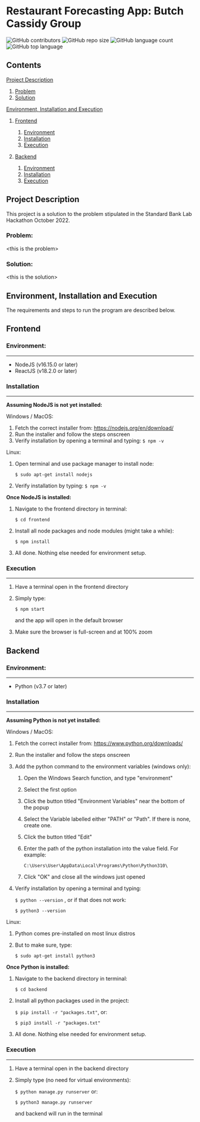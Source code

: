 # Restaurant Forecasting App: Butch Cassidy Group

<img alt="GitHub contributors" src="https://img.shields.io/github/contributors-anon/WillemW-01/butch-cassidy"> <img alt="GitHub repo size" src="https://img.shields.io/github/repo-size/WillemW-01/butch-cassidy"> <img alt="GitHub language count" src="https://img.shields.io/github/languages/count/WillemW-01/butch-cassidy"> <img alt="GitHub top language" src="https://img.shields.io/github/languages/top/WillemW-01/butch-cassidy">

## Contents

[Project Description](#project-description)

1.  [Problem](#problem)
2.  [Solution](#solution)

[Environment, Installation and Execution](#environment-installation-and-execution)

1. [Frontend](#frontend)

   1. [Environment](#environment)
   2. [Installation](#installation)
   3. [Execution](#execution)

2. [Backend](#backend)

   1. [Environment](#environment-1)
   2. [Installation](#installation-1)
   3. [Execution](#execution-1)

## Project Description

This project is a solution to the problem stipulated in the Standard Bank Lab Hackathon October 2022.

### Problem:

\<this is the problem>

### Solution:

\<this is the solution>

## Environment, Installation and Execution

The requirements and steps to run the program are described below.

## Frontend

### Environment:

---

- NodeJS (v16.15.0 or later)
- ReactJS (v18.2.0 or later)

### Installation

---

**Assuming NodeJS is not yet installed:**

Windows / MacOS:

1. Fetch the correct installer from: https://nodejs.org/en/download/
2. Run the installer and follow the steps onscreen
3. Verify installation by opening a terminal and typing: `$ npm -v`

Linux:

1. Open terminal and use package manager to install node:

   `$ sudo apt-get install nodejs`

2. Verify installation by typing: `$ npm -v`

**Once NodeJS is installed:**

1. Navigate to the frontend directory in terminal:

   `$ cd frontend`

2. Install all node packages and node modules (might take a while):

   `$ npm install`

3. All done. Nothing else needed for environment setup.

### Execution

---

1. Have a terminal open in the frontend directory
2. Simply type:

   `$ npm start`

   and the app will open in the default browser

3. Make sure the browser is full-screen and at 100% zoom

## Backend

### Environment:

---

- Python (v3.7 or later)

### Installation

---

**Assuming Python is not yet installed:**

Windows / MacOS:

1. Fetch the correct installer from: https://www.python.org/downloads/
2. Run the installer and follow the steps onscreen
3. Add the python command to the environment variables (windows only):

   1. Open the Windows Search function, and type "environment"
   2. Select the first option
   3. Click the button titled "Environment Variables" near the bottom of the popup
   4. Select the Variable labelled either "PATH" or "Path". If there is none, create one.
   5. Click the button titled "Edit"
   6. Enter the path of the python installation into the value field. For example:

      `C:\Users\User\AppData\Local\Programs\Python\Python310\`

   7. Click "OK" and close all the windows just opened

4. Verify installation by opening a terminal and typing:

   `$ python --version` , or if that does not work:

   `$ python3 --version`

Linux:

1. Python comes pre-installed on most linux distros
2. But to make sure, type:

   `$ sudo apt-get install python3`

**Once Python is installed:**

1. Navigate to the backend directory in terminal:

   `$ cd backend`

2. Install all python packages used in the project:

   `$ pip install -r "packages.txt"`, or:

   `$ pip3 install -r "packages.txt"`

3. All done. Nothing else needed for environment setup.

### Execution

---

1. Have a terminal open in the backend directory
2. Simply type (no need for virtual environments):

   `$ python manage.py runserver` or:

   `$ python3 manage.py runserver`

   and backend will run in the terminal
